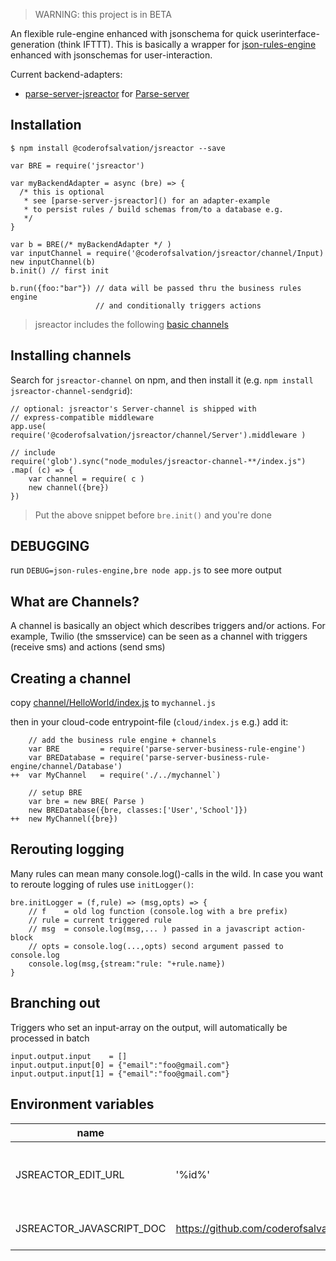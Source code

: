 > WARNING: this project is in BETA

An flexible rule-engine enhanced with jsonschema for quick userinterface-generation (think IFTTT).
This is basically a wrapper for [json-rules-engine](https://npmjs.com/package/json-rules-engine) enhanced with jsonschemas for user-interaction.

Current backend-adapters:

* [parse-server-jsreactor](https://npmjs.org/package/parse-server-jsreactor) for [Parse-server](https://npmjs.com/package/parse-server)

## Installation

    $ npm install @coderofsalvation/jsreactor --save

```
var BRE = require('jsreactor')

var myBackendAdapter = async (bre) => {
  /* this is optional
   * see [parse-server-jsreactor]() for an adapter-example
   * to persist rules / build schemas from/to a database e.g.
   */
}

var b = BRE(/* myBackendAdapter */ )
var inputChannel = require('@coderofsalvation/jsreactor/channel/Input)
new inputChannel(b)
b.init() // first init
    
b.run({foo:"bar"}) // data will be passed thru the business rules engine
                   // and conditionally triggers actions
```

> jsreactor includes the following [basic channels](channel)

## Installing channels

Search for `jsreactor-channel` on npm, and then install it (e.g. `npm install jsreactor-channel-sendgrid`):

```
// optional: jsreactor's Server-channel is shipped with 
// express-compatible middleware
app.use( require('@coderofsalvation/jsreactor/channel/Server').middleware )

// include
require('glob').sync("node_modules/jsreactor-channel-**/index.js")
.map( (c) => {
    var channel = require( c )
    new channel({bre})
})
```

> Put the above snippet before `bre.init()` and you're done

## DEBUGGING

run `DEBUG=json-rules-engine,bre node app.js` to see more output

## What are Channels?

A channel is basically an object which describes triggers and/or actions.
For example, Twilio (the smsservice) can be seen as a channel with triggers (receive sms) and actions (send sms)

## Creating a channel

copy [channel/HelloWorld/index.js](https://github.com/coderofsalvation/jsreactor/blob/master/channel/HelloWorld/index.js) to `mychannel.js`

then in your cloud-code entrypoint-file (`cloud/index.js` e.g.) add it:

```
    // add the business rule engine + channels
    var BRE         = require('parse-server-business-rule-engine')
    var BREDatabase = require('parse-server-business-rule-engine/channel/Database')
++  var MyChannel   = require('./../mychannel`)
    
    // setup BRE
    var bre = new BRE( Parse )
    new BREDatabase({bre, classes:['User','School']})
++  new MyChannel({bre})
```

## Rerouting logging

Many rules can mean many console.log()-calls in the wild.
In case you want to reroute logging of rules use `initLogger()`:

```
bre.initLogger = (f,rule) => (msg,opts) => {
    // f    = old log function (console.log with a bre prefix)
    // rule = current triggered rule
    // msg  = console.log(msg,... ) passed in a javascript action-block
    // opts = console.log(...,opts) second argument passed to console.log
    console.log(msg,{stream:"rule: "+rule.name})
}
```

## Branching out

Triggers who set an input-array on the output, will automatically be processed in batch
```
input.output.input    = []
input.output.input[0] = {"email":"foo@gmail.com"}
input.output.input[1] = {"email":"foo@gmail.com"}
```
## Environment variables

| name | default | comment | 
|-|-|-|
|JSREACTOR_EDIT_URL | '%id%' | hint edit-links for error-reporting ('http://foo.com/%id%' => 'http://foo.com/l2343kl34'` )
|JSREACTOR_JAVASCRIPT_DOC | https://github.com/coderofsalvation/jsreactor/blob/master/doc/node/javascript.md | displays link to api reference in javascript editor |
    